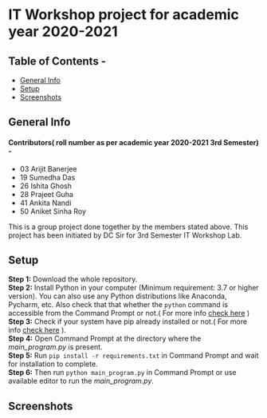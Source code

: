 # IT Workshop project for academic year 2020-2021
## Table of Contents -
 - [General Info](#General-Info)
 - [Setup](#Setup)
 - [Screenshots](#Screenshots)
 
## General Info
#### Contributors( roll number as per academic year 2020-2021 3rd Semester) - 
<ul>
 <li> 03 Arijit Banerjee</li>
 <li> 19 Sumedha Das</li>
 <li> 26 Ishita Ghosh</li>
 <li> 28 Prajeet Guha</li>
 <li> 41 Ankita Nandi</li>
 <li> 50 Aniket Sinha Roy</li>
</ul>

This is a group project done together by the members stated above. This project has been initiated by DC Sir for 3rd Semester IT Workshop Lab.

## Setup
<b>Step 1:</b> Download the whole repository.<br/>
<b>Step 2:</b> Install Python in your computer (Minimum requirement: 3.7 or higher version). You can also use any Python distributions like Anaconda, Pycharm, etc. Also check that that whether the `python` command is accessible from the Command Prompt or not.( For more info [check here](https://www.tutorialspoint.com/python/python_environment.htm) )<br/>
<b>Step 3:</b> Check if your system have pip already installed or not.( For more info [check here](https://ehmatthes.github.io/pcc/chapter_12/installing_pip.html#:~:text=First%2C%20check%20whether%20pip%20is%20installed%20on%20your,Python%20it%E2%80%99s%20set%20up%20to%20install%20packages%20for.) ).<br/>
<b>Step 4:</b> Open Command Prompt at the directory where the <i>main_program.py</i> is present.<br/>
<b>Step 5:</b> Run  `pip install -r requirements.txt` in Command Prompt and wait for installation to complete.<br/>
<b>Step 6:</b> Then run  `python main_program.py` in Command Prompt or use available editor to run the <i>main_program.py</i>.
## Screenshots
